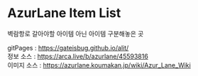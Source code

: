 # AzurLane Item List

벽람항로 갈아야할 아이템 아닌 아이템 구분해놓은 곳  

gitPages : https://gateisbug.github.io/alit/  
정보 소스 : https://arca.live/b/azurlane/45593816  
이미지 소스 : https://azurlane.koumakan.jp/wiki/Azur_Lane_Wiki

